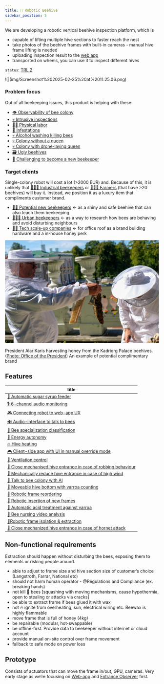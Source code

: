 ```yaml
---
title: 🧿 Robotic Beehive
sidebar_position: 5
---
```

We are developing a robotic vertical beehive inspection platform, which is
- capable of lifting multiple hive sections to faster reach the nest
- take photos of the beehive frames with built-in cameras - manual hive frame lifting is needed
- uploading inspection result to the [web app](../web_app/web_app.md)
- transported on wheels, you can use it to inspect different hives

`status`: [TRL 2](https://www.nasa.gov/directorates/somd/space-communications-navigation-program/technology-readiness-levels/)

<div style={{width:300}}>
![](img/Screenshot%202025-02-25%20at%2011.25.06.png)
</div>


### Problem focus
Out of all beekeeping issues, this product is helping with these:
- [👁️ Observability of bee colony](../../🌨️%20Problems/👁️%20Observability%20of%20bee%20colony.md)
- [💀 Intrusive inspections](../../🌨️%20Problems/💀%20Intrusive%20inspections.md)
- [💪🏻 Physical labor](../../🌨️%20Problems/💪🏻%20Physical%20labor.md)
- [🦀 Infestations](../../🌨️%20Problems/🦀%20Infestations.md)
- [💀 Alcohol washing killing bees](../../🌨️%20Problems/💀%20Alcohol%20washing%20killing%20bees.md)
- [💀 Colony without a queen](../../🌨️%20Problems/💀%20Colony%20without%20a%20queen.md)
- [💀 Colony with drone-laying queen](../../🌨️%20Problems/💀%20Colony%20with%20drone-laying%20queen.md)
- [🗃️ Ugly beehives](../../🌨️%20Problems/🗃️%20Ugly%20beehives.md)
- [🎒 Challenging to become a new beekeeper](../../🌨️%20Problems/🎒%20Challenging%20to%20become%20a%20new%20beekeeper.md)

### Target clients

Single-colony robot will cost a lot (>2000 EUR) and. Because of this, it is unlikely that [👨🏻‍🚒 Industrial beekeepers](../clients/👨🏻‍🚒%20Industrial%20beekeepers.md) or [🧑🏻‍🌾 Farmers](../clients/🧑🏻‍🌾%20Farmers.md) (that have >20 beehives) will buy it. Instead, we position it as a luxury item that compliments customer brand.

- [👨🏻 Potential new beekeepers](../clients/👨🏻%20Potential%20new%20beekeepers.md) ← as a shiny and safe beehive that can also teach them beekeeping
- [👩🏼‍🏫 Urban beekeepers](../clients/👩🏼‍🏫%20Urban%20beekeepers.md) ← as a way to research how bees are behaving and avoid disturbing neighbours
- [👩🏻 Tech scale-up companies](../clients/👩🏻%20Tech%20scale-up%20companies.md) ← for office roof as a brand building hardware and a in-house honey perk

![](../../img/president.png)

President Alar Karis harvesting honey from the Kadriorg Palace beehives. ([Photo: Office of the President](https://news.err.ee/1609070024/gallery-president-alar-karis-harvesting-honey-in-front-of-kadriorg-palace#lg=1&slide=1)) An example of potential complimentary brand

## Features
<!-- QueryToSerialize: table WITHOUT ID "[" + default(title, file.name) + "]" + default( "("+  replace(replace(file.path, "about/products/robotic_beehive/", ""), " ", "%20") + ")", "") as title FROM "about/products/robotic_beehive/ideas" WHERE file.name != "index" -->
<!-- SerializedQuery: table WITHOUT ID "[" + default(title, file.name) + "]" + default( "("+  replace(replace(file.path, "about/products/robotic_beehive/", ""), " ", "%20") + ")", "") as title FROM "about/products/robotic_beehive/ideas" WHERE file.name != "index" -->

| title                                                                                                                                                       |
| ----------------------------------------------------------------------------------------------------------------------------------------------------------- |
| [🍭 Automatic sugar syrup feeder](ideas/🍭%20Automatic%20sugar%20syrup%20feeder.md)                                                                         |
| [🎙️ 6-channel audio monitoring](ideas/🎙️%206-channel%20audio%20monitoring.md)                                                                             |
| [🎮 Connecting robot to web-app UX](ideas/🎮%20Connecting%20robot%20to%20web-app%20UX.md)                                                                   |
| [🔊 Audio-interface to talk to bees](ideas/🔊%20Audio-interface%20to%20talk%20to%20bees.md)                                                                 |
| [🐝 Bee specialization classification](ideas/🐝%20Bee%20specialization%20classification.md)                                                                 |
| [🔌 Energy autonomy](ideas/🔌%20Energy%20autonomy.md)                                                                                                       |
| [🔥 Hive heating](ideas/🔥%20Hive%20heating.md)                                                                                                             |
| [🎮 Client-side app with UI in manual override mode](ideas/🎮%20Client-side%20app%20with%20UI%20in%20manual%20override%20mode.md)                           |
| [🚁 Ventilation control](ideas/🚁%20Ventilation%20control.md)                                                                                               |
| [🛑 Close mechanised hive entrance in case of robbing behaviour](ideas/🛑%20Close%20mechanised%20hive%20entrance%20in%20case%20of%20robbing%20behaviour.md) |
| [🛑 Mechanically reduce hive entrance in case of high wind](ideas/🛑%20Mechanically%20reduce%20hive%20entrance%20in%20case%20of%20high%20wind.md)           |
| [🤖 Talk to bee colony with AI](ideas/🤖%20Talk%20to%20bee%20colony%20with%20AI.md)                                                                         |
| [🦾 Moveable hive bottom with varroa counting](ideas/🦾%20Moveable%20hive%20bottom%20with%20varroa%20counting.md)                                           |
| [🦾 Robotic frame reordering](ideas/🦾%20Robotic%20frame%20reordering.md)                                                                                   |
| [🦾 Robotic insertion of new frames](ideas/🦾%20Robotic%20insertion%20of%20new%20frames.md)                                                                 |
| [🧪 Automatic acid treatment against varroa](ideas/🧪%20Automatic%20acid%20treatment%20against%20varroa.md)                                                 |
| [🐝 Bee nursing video analysis](ideas/🐝%20Bee%20nursing%20video%20analysis.md)                                                                             |
| [🦾Robotic frame isolation & extraction](ideas/🦾Robotic%20frame%20isolation%20&%20extraction.md)                                                           |
| [🛑 Close mechanized hive entrance in case of hornet attack](ideas/🛑%20Close%20mechanized%20hive%20entrance%20in%20case%20of%20hornet%20attack.md)         |
<!-- SerializedQuery END -->

## Non-functional requirements

Extraction should happen without disturbing the bees, exposing them to elements or risking people around.

- able to adjust to frame size and hive section size of customer’s choice (Langstroth, Farrar, National etc)
- should not harm human operator - @Regulations and Compliance (ex. breaking hands)
- not kill 🐝 bees [squashing with moving mechanisms, cause hypothermia, open to stealing or attacks via cracks]
- be able to extract frame if bees glued it with wax
- not 🔥 ignite from overheating, sun, electrical wiring etc. Beewax is highly flammable
- move frame that is full of honey (4kg)
- be repairable (modular, hot-swappable)
- be offline-first. Provide data to beekeeper without internet or cloud account
- provide manual on-site control over frame movement
- fallback to safe mode on power loss

## Prototype

Consists of actuators that can move the frame in/out, GPU, cameras. Very early stage as we’re focusing on [Web-app](https://www.notion.so/Web-app-2937ed264e1d434a8664caa4bc40978e?pvs=21) and [Entrance Observer](https://www.notion.so/Entrance-Observer-b0319799ab7744dc928c08119de4fc43?pvs=21) first.
